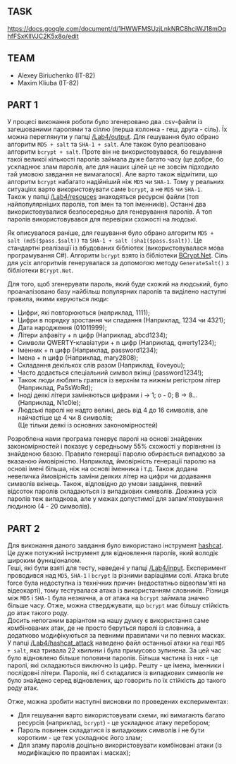 ## TASK
https://docs.google.com/document/d/1HWWFMSUzjLnkNRC8hciWJ18mOqhfFSxKllVJC2K5x8o/edit

## TEAM
- Alexey Biriuchenko (IT-82)
- Maxim Kliuba (IT-82)

## PART 1
У процесі виконання роботи було згенеровано два .csv-файли із загешованими паролями та сіллю (перша колонка - геш, друга - сіль). 
Їх можна переглянути у папці [/Lab4/output](/output). Для гешування було обрано алгоритм ```MD5 + salt``` та ```SHA-1 + salt```. 
Але також було реалізовано алгоритм ```bcrypt + salt```. Проте він не використовувався, бо гешування такої великої кількості паролів займала дуже багато часу 
(це добре, бо ускладнює злам паролів, але для наших цілей це не зовсім підходило тай умовою завдання не вимагалося). 
Але варто також відмітити, що алгоритм ```bcrypt``` набагато надійніший ніж ```MD5``` чи ```SHA-1```. Тому у реальних ситуаціях варто використовувати саме ```bcrypt```, а не ```MD5``` чи ```SHA-1```.  
Також у папці [/Lab4/resouces](/resouces) знаходяться ресурсні файли (топ найпопулярніших паролів, топ імен та топ іменників). 
Останні два використовувалися безпосередньо для генерування паролів. 
А топ паролів використовувався для перевірки схожості на людські.  

Як описувалося раніше, для гешування було обрано алгоритм ```MD5 + salt (md5($pass.$salt))``` та ```SHA-1 + salt (sha1($pass.$salt))```. Це стандартні реалізації із вбудованих бібліотек (використовувалася мова програмування C#). 
Алгоритм ```bcrypt``` взято із бібліотеки [BCrypt.Net](https://www.nuget.org/packages/BCrypt.Net-Next/4.0.2). Сіль для усіх алгоритмів генерувалася за допомогою методу ```GenerateSalt()``` з бібліотеки ```BCrypt.Net```.  

Для того, щоб згенерувати пароль, який буде схожий на людський, було проаналізовано базу найбільш популярних паролів та виділено наступні правила, якими керуються люди:
- Цифри, які повторюються (наприклад, 1111);
- Цифри в порядку зростання чи спадання (Наприклад, 1234 чи 4321);
- Дата народження (01011999);
- Літери алфавіту + n цифр (Наприклад, abcd1234);
- Символи QWERTY-клавіатури + n цифр (Наприклад, qwerty1234);
- Іменник + n цифр (Наприклад, password1234);
- Імена + n цифр (Наприклад, mary2808);
- Складання декількох слів разом (Наприклад, iloveyou);
- Часто додається спеціальний символ вкінці (password1234!);
- Також люди люблять гратися із верхнім та нижнім регістром літер (Наприклад, PaSsWoRd);
- Іноді деякі літери заміняються цифрами i -> 1; o - 0; B -> 8... (Наприклад, N1c0le);
- Людські паролі не надто великі, десь від 4 до 16 символів, але найчастіше це 4 чи 8 символів;  
(Це тільки деякі із основних закономірностей)  

Розроблена нами програма генерує паролі на основі знайдених закономірностей і показує у середньому 55% схожості у порівнянні із знайденою базою. 
Правило генерації паролю обирається випадково за вказаною ймовірністю. Наприклад, ймовірність генерації паролю на основі імені більша, ніж на основі іменника і т.д. 
Також додана невеличка ймовірність заміни деяких літер на цифри чи додавання символів вкінець. Також, відповідно до умови завдання, певний відсоток паролів складаються із випадкових символів. 
Довжина усіх паролів теж випадкова, але у межах допустимої для запам'ятовування людиною (4 - 20 символів).  

## PART 2
Для виконання даного завдання було використано інструмент [hashcat](https://hashcat.net/hashcat/). 
Це дуже потужний інструмент для відновлення паролів, який володіє широким функціоналом.  
Геші, які були взяті для тесту, наведені у папці [/Lab4/input](/input). Експеримент проводився над ```MD5```, ```SHA-1``` і ```bcrypt``` із різними варіаціями солі. 
Атака brute force була недоступна із технічних причин (недостатньо відеопам'яті на відеокарті), тому тестувалася атака із використанням словників. 
Різниця між ```MD5``` і ```SHA-1``` була незначна, а от атака на ```bcrypt``` займала значно більше часу. Отже, можна стверджувати, що ```bcrypt``` має більшу стійкість до атак такого роду.  
Досить непоганим варіантом на нашу думку є використання саме комбінованих атак, де не просто беруться паролі із словника, а додатково модифікуються за певними правилами чи по певних масках.  
У папці [/Lab4/hashcat_attack](/hashcat_attack) наведено файл останньої атаки на геші ```MD5 + salt```, яка тривала 22 хвилини і була примусово зупинена. 
За цей час було відновлено більше половини паролів. Більша частина із них - це паролі, які складаються виключно із цифр. Решту - це імена, іменники і послідовні літери. 
Паролів, які б складалися із випадкових символів не було знайдено серед відновлених, що говорить по їх стійкість до такого роду атак.

Отже, можна зробити наступні висновки по проведених експериментах:
- Для гешування варто використовувати схеми, які вимагають багато ресурсів (наприклад, ```bcrypt```) - це ускладнює атаку перебором;
- Пароль повинен складатися із випадкових символів і не бути коротким - це теж ускладнює його злам;
- Для зламу паролів доцільно використовувати комбіновані атаки (із модифікацією по правилах і масках);